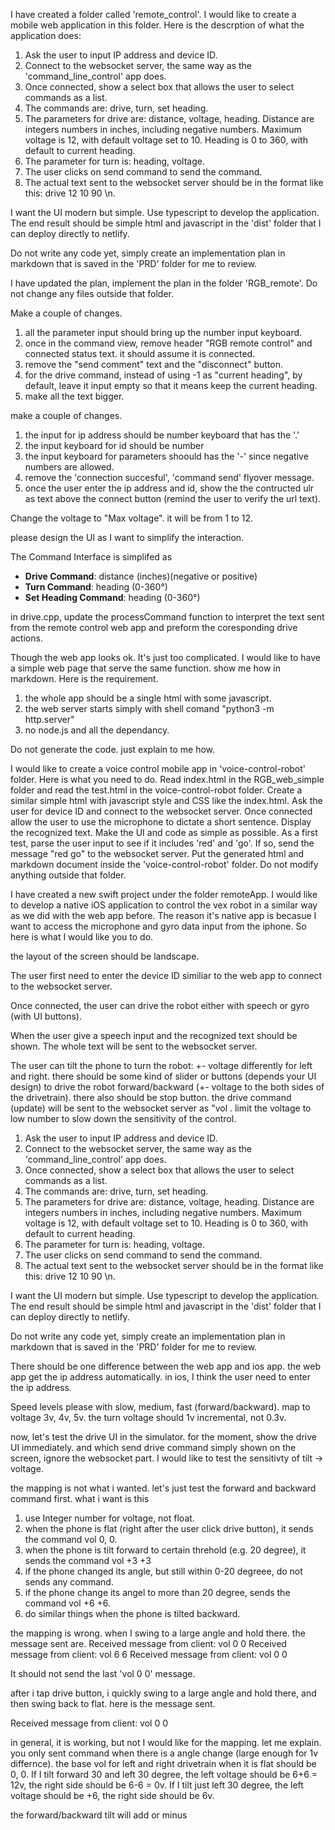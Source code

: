 I have created a folder called 'remote_control'. I would like to create a mobile web application in this folder. Here is the descrption of what the application does:

1. Ask the user to input IP address and device ID.
2. Connect to the websocket server, the same way as the 'command_line_control' app does.
3. Once connected, show a select box that allows the user to select commands as a list.
4. The commands are: drive, turn, set heading.
5. The parameters for drive are: distance, voltage, heading. Distance are integers numbers in inches, including negative numbers. Maximum voltage is 12, with default voltage set to 10. Heading is 0 to 360, with default to current heading.
6. The parameter for turn is: heading, voltage.
7. The user clicks on send command to send the command.
8. The actual text sent to the websocket server should be in the format like this: drive 12 10 90 \n.

I want the UI modern but simple. Use typescript to develop the application. The end result should be simple html and javascript in the 'dist' folder that I can deploy directly to netlify.

Do not write any code yet, simply create an implementation plan in markdown that is saved in the 'PRD' folder for me to review. 



I have updated the plan, implement the plan in the folder 'RGB_remote'. Do not change any files outside that folder.

Make a couple of changes.
1. all the parameter input should bring up the number input keyboard.
2. once in the command view, remove header "RGB remote control" and connected status text. it should assume it is connected. 
3. remove the "send comment" text and the "disconnect" button.
4. for the drive command, instead of using -1 as "current heading", by default, leave it input empty so that it means keep the current heading. 
5. make all the text bigger.

make a couple of changes.
1. the input for ip address should be number keyboard that has the '.'
2. the input  keyboard for id should be number
3. the input keyboard for parameters shoould has the '-' since negative numbers are allowed.
4. remove the 'connection succesful', 'command send' flyover message. 
5. once the user enter the ip address and id, show the the contructed ulr as text above the connect button (remind the user to verify the url text).

Change the voltage to "Max voltage". it will be from  1 to 12. 

please design the UI as I want to simplify the interaction.

The Command Interface is simplifed as 
- **Drive Command**: distance (inches)(negative or positive)
- **Turn Command**: heading (0-360°)
- **Set Heading Command**: heading (0-360°)

in drive.cpp, update the processCommand function to interpret the text sent from the remote control web app and preform the coresponding drive actions.

Though the web app looks ok. It's just too complicated. I would like to have a simple web page that serve the same function. show me how in markdown. Here is the requirement.

1. the whole app should be a single html with some javascript.
2. the web server starts simply with shell comand "python3 -m http.server"
3. no node.js and all the dependancy. 

Do not generate the code. just explain to me how.

I would like to create a voice control mobile app in 'voice-control-robot' folder. Here is what you need to do. Read index.html in the RGB_web_simple folder and read the test.html in the voice-control-robot folder. Create a similar simple html with javascript style and CSS like the index.html. Ask the user for device ID and connect to the websocket server. Once connected allow the user to use the microphone to dictate a short sentence. Display the recognized text. Make the UI and code as simple as possible. As a first test, parse the user input to see if it includes 'red' and 'go'. If so, send the message "red go" to the websocket server. Put the generated html and markdown document inside the 'voice-control-robot' folder. Do not modify anything outside that folder.


I have created a new swift project under the folder remoteApp. I would like to develop a native iOS application to control the vex robot in a similar way as we did with the web app before. The reason it's native app is becasue I want to access the microphone and gyro data input from the iphone. So here is what I would like you to do.

the layout of the screen should be landscape. 

The user first need to enter the device ID similiar to the web app to connect to the websocket server. 

Once connected, the user can drive the robot either with speech or gyro (with UI buttons).

When the user give a speech input and the recognized text should be shown. The whole text will be sent to the websocket server.

The user can tilt the phone to turn the robot: +- voltage differently for left and right.  there should be some kind of slider or buttons (depends your UI design) to drive the robot forward/backward (+- voltage to the both sides of the drivetrain). there also should be stop button. the drive command (update) will be sent to the websocket server as "vol <left voltage> <right voltage>. limit the voltage to low number to slow down the sensitivity of the control. 




1. Ask the user to input IP address and device ID.
2. Connect to the websocket server, the same way as the 'command_line_control' app does.
3. Once connected, show a select box that allows the user to select commands as a list.
4. The commands are: drive, turn, set heading.
5. The parameters for drive are: distance, voltage, heading. Distance are integers numbers in inches, including negative numbers. Maximum voltage is 12, with default voltage set to 10. Heading is 0 to 360, with default to current heading.
6. The parameter for turn is: heading, voltage.
7. The user clicks on send command to send the command.
8. The actual text sent to the websocket server should be in the format like this: drive 12 10 90 \n.

I want the UI modern but simple. Use typescript to develop the application. The end result should be simple html and javascript in the 'dist' folder that I can deploy directly to netlify.

Do not write any code yet, simply create an implementation plan in markdown that is saved in the 'PRD' folder for me to review. 

There should be one difference between the web app and ios app. the web app get the ip address automatically. in ios, I think the user need to enter the ip address. 

Speed levels please with slow, medium, fast (forward/backward). map to voltage 3v, 4v, 5v. the turn voltage should 1v incremental, not 0.3v.

now, let's test the drive UI in the simulator. for the moment, show the drive UI immediately. and which send drive command simply shown on the screen, ignore the websocket part. I would like to test the sensitivty of tilt -> voltage. 

the mapping is not what i wanted. let's just test the forward and backward command first. what i want is this
1. use Integer number for voltage, not float.  
2. when the phone is flat (right after the user click drive button), it sends the command vol 0, 0. 
3. when the phone is tilt forward to certain threhold (e.g. 20 degree), it sends the command vol +3 +3
4. if the phone changed its angle, but still within 0-20 degreee, do not sends any command.
5. if the phone change its angel to more than 20 degree, sends the command vol +6 +6.
6. do similar things when the phone is tilted backward.

the mapping is wrong. when I swing to a large angle and hold there. the message sent are.
Received message from client: vol 0 0
Received message from client: vol 6 6
Received message from client: vol 0 0

It should not send the last 'vol 0 0' message. 

after i tap drive button, i quickly swing to a large angle and hold there, and then swing back to flat. here is the message sent.

Received message from client: vol 0 0

in general, it is working, but not I would like for the mapping. let me explain. you only sent command when there is a angle change (large enough for 1v differnce). the base vol for left and right drivetrain when it is flat should be 0, 0. If I tilt forward 30 and left 30 degree, the left voltage should be 6+6 = 12v, the right side should be 6-6 = 0v. If I tilt just left 30 degree, the left voltage should be +6, the right side should be 6v.

the forward/backward tilt will add or minus 